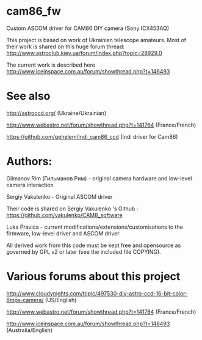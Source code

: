 # cam86_fw
Custom ASCOM driver for CAM86 DIY camera (Sony ICX453AQ)

This project is based on work of Ukrainian telescope amateurs.
Most of their work is shared on this huge forum thread:
http://www.astroclub.kiev.ua/forum/index.php?topic=28929.0

The current work is described here
http://www.iceinspace.com.au/forum/showthread.php?t=146493

# See also
http://astroccd.org/
(Ukraine/Ukrainian)

http://www.webastro.net/forum/showthread.php?t=141764
(France/French)

https://github.com/gehelem/indi_cam86_ccd
(Indi driver for Cam86)

# Authors:
Gilmanov Rim (Гильманов Рим) - original camera hardware and low-level camera interaction

Sergiy Vakulenko - Original ASCOM driver 

Their code is shared on Sergiy Vakulenko 's Github :
https://github.com/vakulenko/CAM8_software


Luka Pravica - current modifications/extensions/customisations to the firmware, low-level driver and ASCOM driver

All derived work from this code must be kept free and opensource as governed by GPL v2 or later (see the included file COPYING).

# Various forums about this project
http://www.cloudynights.com/topic/497530-diy-astro-ccd-16-bit-color-6mpx-camera/
(US/English)

http://www.webastro.net/forum/showthread.php?t=141764
(France/French)

http://www.iceinspace.com.au/forum/showthread.php?t=146493
(Australia/English)
